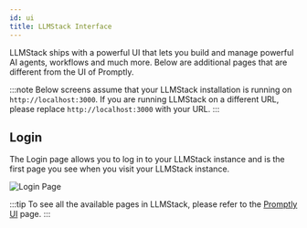 ```yaml
---
id: ui
title: LLMStack Interface
---
```


LLMStack ships with a powerful UI that lets you build and manage powerful AI agents, workflows and much more. Below are additional pages that are different from the UI of Promptly.

:::note
Below screens assume that your LLMStack installation is running on `http://localhost:3000`. If you are running LLMStack on a different URL, please replace `http://localhost:3000` with your URL.
:::

## Login

The Login page allows you to log in to your LLMStack instance and is the first page you see when you visit your LLMStack instance.

![Login Page](/img/ui/llmstack-login.png)

:::tip
To see all the available pages in LLMStack, please refer to the [Promptly UI](/getting-started/ui) page.
:::